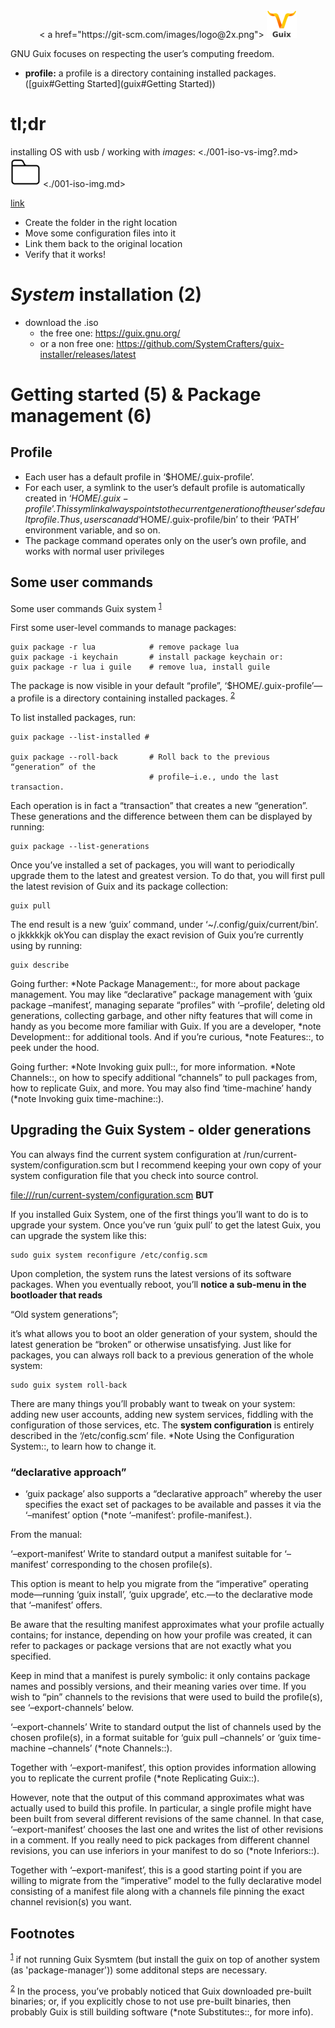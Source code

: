 <div align="center">
 < a href="https://git-scm.com/images/logo@2x.png">
    <img src="./img/guix48x48.png"> 
  </a>
</div>

GNU Guix focuses on respecting the user’s computing freedom.

-   **profile:** a profile is a directory containing installed packages. ([guix#Getting Started](guix#Getting Started))


# tl;dr

installing OS with usb / working with *images*: <./001-iso-vs-img?.md> ![img](./img/folder48x48.png) <./001-iso-img.md>

[link](./001-iso-img.md)

-   Create the folder in the right location
-   Move some configuration files into it
-   Link them back to the original location
-   Verify that it works!


# *System* installation (2)

-   download the .iso
    -   the free one: <https://guix.gnu.org/>
    -   or a non free one: <https://github.com/SystemCrafters/guix-installer/releases/latest>


# Getting started (5) & Package management (6)


## Profile

-   Each user has a default profile in ‘$HOME/.guix-profile’.
-   For each user, a symlink to the user’s default profile is automatically created in ‘$HOME/.guix-profile’. This symlink always points to the current generation of the user’s default profile. Thus, users can add ‘$HOME/.guix-profile/bin’ to their ‘PATH’ environment variable, and so on.
-   The package command operates only on the user’s own profile, and works with normal user privileges


## Some user commands

Some user commands Guix system <sup><a id="fnr.1" class="footref" href="#fn.1" role="doc-backlink">1</a></sup>

First some user-level commands to manage packages:

    guix package -r lua            # remove package lua
    guix package -i keychain       # install package keychain or:
    guix package -r lua i guile    # remove lua, install guile

The package is now visible in your default “profile”, ‘$HOME/.guix-profile’—a profile is a directory containing installed packages. <sup><a id="fnr.2" class="footref" href="#fn.2" role="doc-backlink">2</a></sup>

To list installed packages, run:

    guix package --list-installed # 

    guix package --roll-back       # Roll back to the previous “generation” of the 
                                   # profile—i.e., undo the last transaction.

Each operation is in fact a “transaction” that creates a new “generation”. These generations and the difference between them can be displayed by running:

    guix package --list-generations

Once you’ve installed a set of packages, you will want to periodically upgrade them to the latest and greatest version. To do that, you will first pull the latest revision of Guix and its package collection:

    guix pull

The end result is a new ‘guix’ command, under ‘~/.config/guix/current/bin’. o jkkkkkjk okYou can display the exact revision of Guix you’re currently using by running:

    guix describe

Going further: \*Note Package Management::, for more about package management. You may like “declarative” package management with ‘guix package &#x2013;manifest’, managing separate “profiles” with ‘&#x2013;profile’, deleting old generations, collecting garbage, and other nifty features that will come in handy as you become more familiar with Guix. If you are a developer, \*note Development:: for additional tools. And if you’re curious, \*note Features::, to peek under the hood.

Going further: \*Note Invoking guix pull::, for more information. \*Note Channels::, on how to specify additional “channels” to pull packages from, how to replicate Guix, and more. You may also find ‘time-machine’ handy (\*note Invoking guix time-machine::).


## Upgrading the Guix System - older generations

You can always find the current system configuration at /run/current-system/configuration.scm but I recommend keeping your own copy of your system configuration file that you check into source control.

<file:///run/current-system/configuration.scm> **BUT**

If you installed Guix System, one of the first things you’ll want to do is to upgrade your system. Once you’ve run ‘guix pull’ to get the latest Guix, you can upgrade the system like this:

    sudo guix system reconfigure /etc/config.scm

Upon completion, the system runs the latest versions of its software packages. When you eventually reboot, you’ll **notice a sub-menu in the bootloader that reads**

“Old system generations”;

it’s what allows you to boot <span class="underline">an older generation of your system</span>, should the latest generation be “broken” or otherwise unsatisfying. Just like for packages, you can always <span class="underline">roll back</span> to a previous generation <span class="underline">of the whole system</span>:

    sudo guix system roll-back

There are many things you’ll probably want to tweak on your system: adding new user accounts, adding new system services, fiddling with the configuration of those services, etc. The **system configuration** is <span class="underline">entirely</span> described in the ‘/etc/config.scm’ file. \*Note Using the Configuration System::, to learn how to change it.


### “declarative approach”

-   ‘guix package’ also supports a “declarative approach” whereby the user specifies the exact set of packages to be available and passes it via the ‘&#x2013;manifest’ option (\*note ‘&#x2013;manifest’: profile-manifest.).

From the manual:

‘&#x2013;export-manifest’ Write to standard output a manifest suitable for ‘&#x2013;manifest’ corresponding to the chosen profile(s).

This option is meant to help you migrate from the “imperative” operating mode—running ‘guix install’, ‘guix upgrade’, etc.—to the declarative mode that ‘&#x2013;manifest’ offers.

Be aware that the resulting manifest <span class="underline">approximates</span> what your profile actually contains; for instance, depending on how your profile was created, it can refer to packages or package versions that are not exactly what you specified.

Keep in mind that a manifest is purely symbolic: it only contains package names and possibly versions, and their meaning varies over time. If you wish to “pin” channels to the revisions that were used to build the profile(s), see ‘&#x2013;export-channels’ below.

‘&#x2013;export-channels’ Write to standard output the list of channels used by the chosen profile(s), in a format suitable for ‘guix pull &#x2013;channels’ or ‘guix time-machine &#x2013;channels’ (\*note Channels::).

Together with ‘&#x2013;export-manifest’, this option provides information allowing you to replicate the current profile (\*note Replicating Guix::).

However, note that the output of this command <span class="underline">approximates</span> what was actually used to build this profile. In particular, a single profile might have been built from several different revisions of the same channel. In that case, ‘&#x2013;export-manifest’ chooses the last one and writes the list of other revisions in a comment. If you really need to pick packages from different channel revisions, you can use inferiors in your manifest to do so (\*note Inferiors::).

Together with ‘&#x2013;export-manifest’, this is a good starting point if you are willing to migrate from the “imperative” model to the fully declarative model consisting of a manifest file along with a channels file pinning the exact channel revision(s) you want.

## Footnotes

<sup><a id="fn.1" class="footnum" href="#fnr.1">1</a></sup> if not running Guix Sysmtem (but install the guix on top of another system (as 'package-manager')) some additonal steps are necessary.

<sup><a id="fn.2" class="footnum" href="#fnr.2">2</a></sup> In the process, you’ve probably noticed that Guix downloaded pre-built binaries; or, if you explicitly chose to <span class="underline">not</span> use pre-built binaries, then probably Guix is still building software (\*note Substitutes::, for more info).
